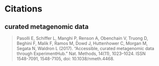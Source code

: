 



# Citations
## curated metagenomic data
> Pasolli E, Schiffer L, Manghi P, Renson A, Obenchain V, Truong D, Beghini F, Malik F, Ramos M, Dowd J, Huttenhower C, Morgan M, Segata N, Waldron L (2017). “Accessible, curated metagenomic data through ExperimentHub.” Nat. Methods, 14(11), 1023–1024. ISSN 1548-7091, 1548-7105, doi: 10.1038/nmeth.4468.
